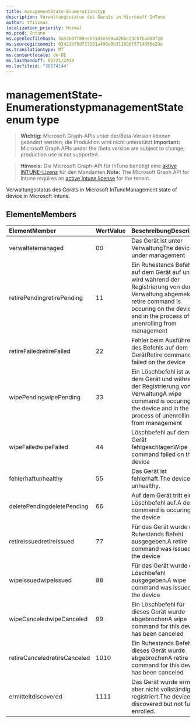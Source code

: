 ```yaml
---
title: managementState-Enumerationstyp
description: Verwaltungsstatus des Geräts in Microsoft InTune
author: tfitzmac
localization_priority: Normal
ms.prod: Intune
ms.openlocfilehash: 3a53b07f89ee551d3e559a42bbe23c5fba808f20
ms.sourcegitcommit: 03421b75d717101a499e0b311890f5714056e29e
ms.translationtype: MT
ms.contentlocale: de-DE
ms.lasthandoff: 02/21/2019
ms.locfileid: "30174144"
---
```

# <a name="managementstate-enum-type"></a><span data-ttu-id="bbc86-103">managementState-Enumerationstyp</span><span class="sxs-lookup"><span data-stu-id="bbc86-103">managementState enum type</span></span>

> <span data-ttu-id="bbc86-104">**Wichtig:** Microsoft Graph-APIs unter der/Beta-Version können geändert werden; die Produktion wird nicht unterstützt.</span><span class="sxs-lookup"><span data-stu-id="bbc86-104">**Important:** Microsoft Graph APIs under the /beta version are subject to change; production use is not supported.</span></span>

> <span data-ttu-id="bbc86-105">**Hinweis:** Die Microsoft Graph-API für InTune benötigt eine [aktive INTUNE-Lizenz](https://go.microsoft.com/fwlink/?linkid=839381) für den Mandanten.</span><span class="sxs-lookup"><span data-stu-id="bbc86-105">**Note:** The Microsoft Graph API for Intune requires an [active Intune license](https://go.microsoft.com/fwlink/?linkid=839381) for the tenant.</span></span>

<span data-ttu-id="bbc86-106">Verwaltungsstatus des Geräts in Microsoft InTune</span><span class="sxs-lookup"><span data-stu-id="bbc86-106">Management state of device in Microsoft Intune.</span></span>

## <a name="members"></a><span data-ttu-id="bbc86-107">Elemente</span><span class="sxs-lookup"><span data-stu-id="bbc86-107">Members</span></span>
|<span data-ttu-id="bbc86-108">Element</span><span class="sxs-lookup"><span data-stu-id="bbc86-108">Member</span></span>|<span data-ttu-id="bbc86-109">Wert</span><span class="sxs-lookup"><span data-stu-id="bbc86-109">Value</span></span>|<span data-ttu-id="bbc86-110">Beschreibung</span><span class="sxs-lookup"><span data-stu-id="bbc86-110">Description</span></span>|
|:---|:---|:---|
|<span data-ttu-id="bbc86-111">verwaltete</span><span class="sxs-lookup"><span data-stu-id="bbc86-111">managed</span></span>|<span data-ttu-id="bbc86-112">0</span><span class="sxs-lookup"><span data-stu-id="bbc86-112">0</span></span>|<span data-ttu-id="bbc86-113">Das Gerät ist unter Verwaltung</span><span class="sxs-lookup"><span data-stu-id="bbc86-113">The device is under management</span></span>|
|<span data-ttu-id="bbc86-114">retirePending</span><span class="sxs-lookup"><span data-stu-id="bbc86-114">retirePending</span></span>|<span data-ttu-id="bbc86-115">1</span><span class="sxs-lookup"><span data-stu-id="bbc86-115">1</span></span>|<span data-ttu-id="bbc86-116">Ein Ruhestands Befehl tritt auf dem Gerät auf und wird während der Registrierung von der Verwaltung abgemeldet.</span><span class="sxs-lookup"><span data-stu-id="bbc86-116">A retire command is occuring on the device and in the process of unenrolling from management</span></span>|
|<span data-ttu-id="bbc86-117">retireFailed</span><span class="sxs-lookup"><span data-stu-id="bbc86-117">retireFailed</span></span>|<span data-ttu-id="bbc86-118">2</span><span class="sxs-lookup"><span data-stu-id="bbc86-118">2</span></span>|<span data-ttu-id="bbc86-119">Fehler beim Ausführen des Befehls auf dem Gerät</span><span class="sxs-lookup"><span data-stu-id="bbc86-119">Retire command failed on the device</span></span>|
|<span data-ttu-id="bbc86-120">wipePending</span><span class="sxs-lookup"><span data-stu-id="bbc86-120">wipePending</span></span>|<span data-ttu-id="bbc86-121">3</span><span class="sxs-lookup"><span data-stu-id="bbc86-121">3</span></span>|<span data-ttu-id="bbc86-122">Ein Löschbefehl ist auf dem Gerät und während der Registrierung von der Verwaltung</span><span class="sxs-lookup"><span data-stu-id="bbc86-122">A wipe command is occuring on the device and in the process of unenrolling from management</span></span>|
|<span data-ttu-id="bbc86-123">wipeFailed</span><span class="sxs-lookup"><span data-stu-id="bbc86-123">wipeFailed</span></span>|<span data-ttu-id="bbc86-124">4</span><span class="sxs-lookup"><span data-stu-id="bbc86-124">4</span></span>|<span data-ttu-id="bbc86-125">Löschbefehl auf dem Gerät fehlgeschlagen</span><span class="sxs-lookup"><span data-stu-id="bbc86-125">Wipe command failed on the device</span></span>|
|<span data-ttu-id="bbc86-126">fehlerhaft</span><span class="sxs-lookup"><span data-stu-id="bbc86-126">unhealthy</span></span>|<span data-ttu-id="bbc86-127">5</span><span class="sxs-lookup"><span data-stu-id="bbc86-127">5</span></span>|<span data-ttu-id="bbc86-128">Das Gerät ist fehlerhaft.</span><span class="sxs-lookup"><span data-stu-id="bbc86-128">The device is unhealthy.</span></span>|
|<span data-ttu-id="bbc86-129">deletePending</span><span class="sxs-lookup"><span data-stu-id="bbc86-129">deletePending</span></span>|<span data-ttu-id="bbc86-130">6</span><span class="sxs-lookup"><span data-stu-id="bbc86-130">6</span></span>|<span data-ttu-id="bbc86-131">Auf dem Gerät tritt ein Löschbefehl auf.</span><span class="sxs-lookup"><span data-stu-id="bbc86-131">A delete command is occuring on the device</span></span> |
|<span data-ttu-id="bbc86-132">retireIssued</span><span class="sxs-lookup"><span data-stu-id="bbc86-132">retireIssued</span></span>|<span data-ttu-id="bbc86-133">7</span><span class="sxs-lookup"><span data-stu-id="bbc86-133">7</span></span>|<span data-ttu-id="bbc86-134">Für das Gerät wurde ein Ruhestands Befehl ausgegeben.</span><span class="sxs-lookup"><span data-stu-id="bbc86-134">A retire command was issued for the device</span></span>|
|<span data-ttu-id="bbc86-135">wipeIssued</span><span class="sxs-lookup"><span data-stu-id="bbc86-135">wipeIssued</span></span>|<span data-ttu-id="bbc86-136">8</span><span class="sxs-lookup"><span data-stu-id="bbc86-136">8</span></span>|<span data-ttu-id="bbc86-137">Für das Gerät wurde ein Löschbefehl ausgegeben.</span><span class="sxs-lookup"><span data-stu-id="bbc86-137">A wipe command was issued for the device</span></span>|
|<span data-ttu-id="bbc86-138">wipeCanceled</span><span class="sxs-lookup"><span data-stu-id="bbc86-138">wipeCanceled</span></span>|<span data-ttu-id="bbc86-139">9</span><span class="sxs-lookup"><span data-stu-id="bbc86-139">9</span></span>|<span data-ttu-id="bbc86-140">Ein Löschbefehl für dieses Gerät wurde abgebrochen</span><span class="sxs-lookup"><span data-stu-id="bbc86-140">A wipe command for this device has been canceled</span></span>|
|<span data-ttu-id="bbc86-141">retireCanceled</span><span class="sxs-lookup"><span data-stu-id="bbc86-141">retireCanceled</span></span>|<span data-ttu-id="bbc86-142">10</span><span class="sxs-lookup"><span data-stu-id="bbc86-142">10</span></span>|<span data-ttu-id="bbc86-143">Ein Ruhestands Befehl für dieses Gerät wurde abgebrochen</span><span class="sxs-lookup"><span data-stu-id="bbc86-143">A retire command for this device has been canceled</span></span>|
|<span data-ttu-id="bbc86-144">ermittelt</span><span class="sxs-lookup"><span data-stu-id="bbc86-144">discovered</span></span>|<span data-ttu-id="bbc86-145">11</span><span class="sxs-lookup"><span data-stu-id="bbc86-145">11</span></span>|<span data-ttu-id="bbc86-146">Das Gerät wurde ermittelt, aber nicht vollständig registriert.</span><span class="sxs-lookup"><span data-stu-id="bbc86-146">The device is discovered but not fully enrolled.</span></span>|




